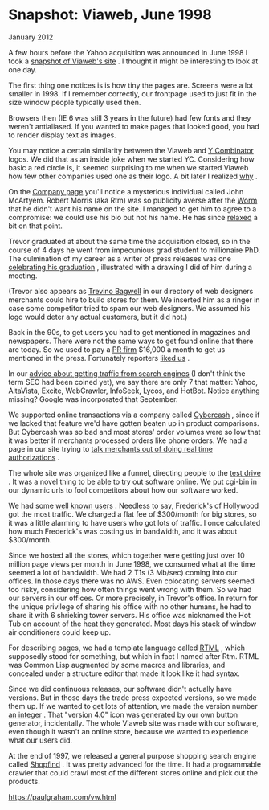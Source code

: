 # Snapshot: Viaweb, June 1998

January 2012

A few hours before the Yahoo acquisition was announced in June 1998 I took a [snapshot of Viaweb's site](http://ycombinator.com/viaweb) . I thought it might be interesting to look at one day.

The first thing one notices is is how tiny the pages are. Screens were a lot smaller in 1998. If I remember correctly, our frontpage used to just fit in the size window people typically used then.

Browsers then (IE 6 was still 3 years in the future) had few fonts and they weren't antialiased. If you wanted to make pages that looked good, you had to render display text as images.

You may notice a certain similarity between the Viaweb and [Y Combinator](http://ycombinator.com) logos. We did that as an inside joke when we started YC. Considering how basic a red circle is, it seemed surprising to me when we started Viaweb how few other companies used one as their logo. A bit later I realized [why](https://paulgraham.com/zero.html) .

On the [Company page](http://www.ycombinator.com/viaweb/com.html) you'll notice a mysterious individual called John McArtyem. Robert Morris (aka Rtm) was so publicity averse after the [Worm](http://en.wikipedia.org/wiki/Morris_worm) that he didn't want his name on the site. I managed to get him to agree to a compromise: we could use his bio but not his name. He has since [relaxed](http://ycombinator.com/people.html) a bit on that point.

Trevor graduated at about the same time the acquisition closed, so in the course of 4 days he went from impecunious grad student to millionaire PhD. The culmination of my career as a writer of press releases was one [celebrating his graduation](http://ycombinator.com/viaweb/trevor.html) , illustrated with a drawing I did of him during a meeting.

(Trevor also appears as [Trevino Bagwell](http://ycombinator.com/viaweb/tlbwebdesign.html) in our directory of web designers merchants could hire to build stores for them. We inserted him as a ringer in case some competitor tried to spam our web designers. We assumed his logo would deter any actual customers, but it did not.)

Back in the 90s, to get users you had to get mentioned in magazines and newspapers. There were not the same ways to get found online that there are today. So we used to pay a [PR firm](https://paulgraham.com/submarine.html) $16,000 a month to get us mentioned in the press. Fortunately reporters [liked us](http://ycombinator.com/viaweb/presquot.html) .

In our [advice about getting traffic from search engines](http://ycombinator.com/viaweb/se.html) (I don't think the term SEO had been coined yet), we say there are only 7 that matter: Yahoo, AltaVista, Excite, WebCrawler, InfoSeek, Lycos, and HotBot. Notice anything missing? Google was incorporated that September.

We supported online transactions via a company called [Cybercash](http://en.wikipedia.org/wiki/CyberCash,_Inc.) , since if we lacked that feature we'd have gotten beaten up in product comparisons. But Cybercash was so bad and most stores' order volumes were so low that it was better if merchants processed orders like phone orders. We had a page in our site trying to [talk merchants out of doing real time authorizations](http://www.ycombinator.com/viaweb/cybercash.html) .

The whole site was organized like a funnel, directing people to the [test drive](http://ycombinator.com/viaweb/tesdriv.html) . It was a novel thing to be able to try out software online. We put cgi-bin in our dynamic urls to fool competitors about how our software worked.

We had some [well known users](http://ycombinator.com/viaweb/us.html) . Needless to say, Frederick's of Hollywood got the most traffic. We charged a flat fee of $300/month for big stores, so it was a little alarming to have users who got lots of traffic. I once calculated how much Frederick's was costing us in bandwidth, and it was about $300/month.

Since we hosted all the stores, which together were getting just over 10 million page views per month in June 1998, we consumed what at the time seemed a lot of bandwidth. We had 2 T1s (3 Mb/sec) coming into our offices. In those days there was no AWS. Even colocating servers seemed too risky, considering how often things went wrong with them. So we had our servers in our offices. Or more precisely, in Trevor's office. In return for the unique privilege of sharing his office with no other humans, he had to share it with 6 shrieking tower servers. His office was nicknamed the Hot Tub on account of the heat they generated. Most days his stack of window air conditioners could keep up.

For describing pages, we had a template language called [RTML](http://ycombinator.com/viaweb/rtml.html) , which supposedly stood for something, but which in fact I named after Rtm. RTML was Common Lisp augmented by some macros and libraries, and concealed under a structure editor that made it look like it had syntax.

Since we did continuous releases, our software didn't actually have versions. But in those days the trade press expected versions, so we made them up. If we wanted to get lots of attention, we made the version number [an integer](http://www.ycombinator.com/viaweb/rel4.html) . That "version 4.0" icon was generated by our own button generator, incidentally. The whole Viaweb site was made with our software, even though it wasn't an online store, because we wanted to experience what our users did.

At the end of 1997, we released a general purpose shopping search engine called [Shopfind](http://ycombinator.com/viaweb/shoprel.html) . It was pretty advanced for the time. It had a programmable crawler that could crawl most of the different stores online and pick out the products.

https://paulgraham.com/vw.html
